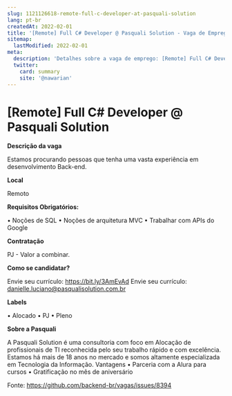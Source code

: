 ```yaml
---
slug: 1121126618-remote-full-c-developer-at-pasquali-solution
lang: pt-br
createdAt: 2022-02-01
title: '[Remote] Full C# Developer @ Pasquali Solution - Vaga de Emprego'
sitemap:
  lastModified: 2022-02-01
meta:
  description: 'Detalhes sobre a vaga de emprego: [Remote] Full C# Developer @ Pasquali Solution'
  twitter:
    card: summary
    site: '@nawarian'
---
```


# [Remote] Full C# Developer @ Pasquali Solution

**Descrição da vaga**

Estamos procurando pessoas que tenha uma vasta experiência em desenvolvimento  Back-end.

**Local**

Remoto

**Requisitos Obrigatórios:**

•	Noções de SQL
•	Noções de arquitetura MVC
•	Trabalhar com APIs do Google

**Contratação**

PJ - Valor a combinar.

**Como se candidatar?**

Envie seu currículo: https://bit.ly/3AmEvAd
Envie seu currículo: danielle.luciano@pasqualisolution.com.br

**Labels**

•	Alocado
•	PJ
•	Pleno

**Sobre a Pasquali**

A Pasquali Solution é uma consultoria com foco em Alocação de profissionais de TI reconhecida pelo seu trabalho rápido e com excelência.
Estamos há mais de 18 anos no mercado e somos altamente especializada em Tecnologia da Informação.
Vantagens
•	Parceria com a Alura para cursos
•	Gratificação no mês de aniversário




Fonte: https://github.com/backend-br/vagas/issues/8394